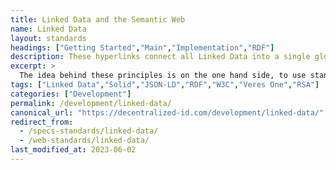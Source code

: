 ```yaml
---
title: Linked Data and the Semantic Web
name: Linked Data
layout: standards
headings: ["Getting Started","Main","Implementation","RDF"]
description: These hyperlinks connect all Linked Data into a single global data graph, similar as the hyperlinks on the classic Web connect all HTML documents
excerpt: >
  The idea behind these principles is on the one hand side, to use standards for the representation and the access to data on the Web. On the other hand, the principles propagate to set hyperlinks between data from different sources.
tags: ["Linked Data","Solid","JSON-LD","RDF","W3C","Veres One","RSA"]
categories: ["Development"]
permalink: /development/linked-data/
canonical_url: "https://decentralized-id.com/development/linked-data/"
redirect_from:
  - /specs-standards/linked-data/
  - /web-standards/linked-data/
last_modified_at: 2023-06-02
---
```



